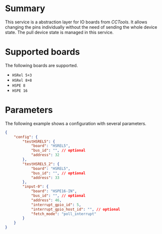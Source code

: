 # Summary

This service is a abstraction layer for IO boards from _CCTools_. It allows changing the pins individually without the need of sending the whole device state. The pull device state is managed in this service.

# Supported boards

The following boards are supported.

* `HSRel 5+3`
* `HSRel 8+8`
* `HSPE 8`
* `HSPE 16`

# Parameters

The following example shows a configuration with several parameters.

```json
{
    "config": {
        "testHSREL5": {
            "board": "HSREL5",
            "bus_id": "", // optional
            "address": 32
        },
        "testHSREL5_2": {
            "board": "HSREL5",
            "bus_id": "", // optional
            "address": 33
        },
        "input-0": {
            "board": "HSPE16-IN",
            "bus_id": "", // optional
            "address": 46,
            "interrupt_gpio_id": 5,
            "interrupt_gpio_host_id": "", // optional
            "fetch_mode": "poll_interrupt"
        }
    }
}
```